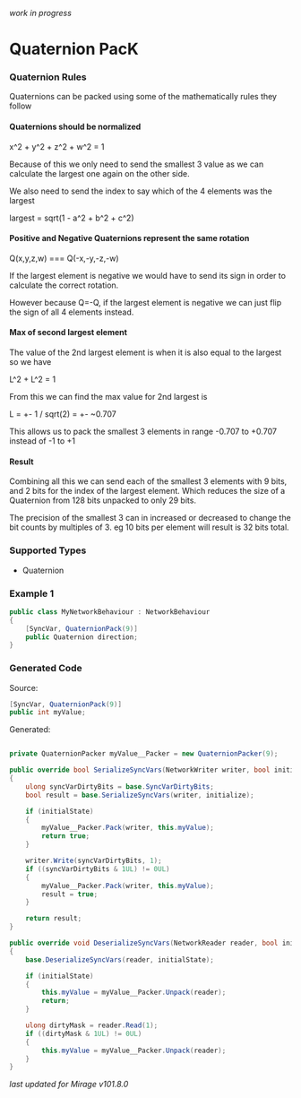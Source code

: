 *work in progress*
# Quaternion PacK

### Quaternion Rules

Quaternions can be packed using some of the mathematically rules they follow


#### Quaternions should be normalized

x^2 + y^2 + z^2 + w^2 = 1

Because of this we only need to send the smallest 3 value as we can calculate the largest one again on the other side.

We also need to send the index to say which of the 4 elements was the largest

largest = sqrt(1 - a^2 + b^2 + c^2)

#### Positive and Negative Quaternions represent the same rotation

Q(x,y,z,w) === Q(-x,-y,-z,-w)

If the largest element is negative we would have to send its sign in order to calculate the correct rotation.

However because Q=-Q, if the largest element is negative we can just flip the sign of all 4 elements instead.

#### Max of second largest element

The value of the 2nd largest element is when it is also equal to the largest so we have

L^2 + L^2 = 1

From this we can find the max value for 2nd largest is 

L = +- 1 / sqrt(2) = +- ~0.707

This allows us to pack the smallest 3 elements in range -0.707 to +0.707 instead of -1 to +1

#### Result

Combining all this we can send each of the smallest 3 elements with 9 bits, and 2 bits for the index of the largest element. Which reduces the size of a Quaternion from 128 bits unpacked to only 29 bits.

The precision of the smallest 3 can in increased or decreased to change the bit counts by multiples of 3. eg 10 bits per element will result is 32 bits total.


### Supported Types

- Quaternion

### Example 1

```cs
public class MyNetworkBehaviour : NetworkBehaviour 
{
    [SyncVar, QuaternionPack(9)]
    public Quaternion direction;
}
```

### Generated Code

Source:
```cs 
[SyncVar, QuaternionPack(9)]
public int myValue;
```

Generated:
```cs

private QuaternionPacker myValue__Packer = new QuaternionPacker(9);

public override bool SerializeSyncVars(NetworkWriter writer, bool initialState)
{
    ulong syncVarDirtyBits = base.SyncVarDirtyBits;
    bool result = base.SerializeSyncVars(writer, initialize);

    if (initialState) 
    {
        myValue__Packer.Pack(writer, this.myValue);
        return true;
    }

    writer.Write(syncVarDirtyBits, 1);
    if ((syncVarDirtyBits & 1UL) != 0UL)
    {
        myValue__Packer.Pack(writer, this.myValue);
        result = true;
    }

    return result;
}

public override void DeserializeSyncVars(NetworkReader reader, bool initialState)
{
    base.DeserializeSyncVars(reader, initialState);

    if (initialState)
    {
        this.myValue = myValue__Packer.Unpack(reader);
        return;
    }

    ulong dirtyMask = reader.Read(1);
    if ((dirtyMask & 1UL) != 0UL)
    {
        this.myValue = myValue__Packer.Unpack(reader);
    }
}
```

*last updated for Mirage v101.8.0*